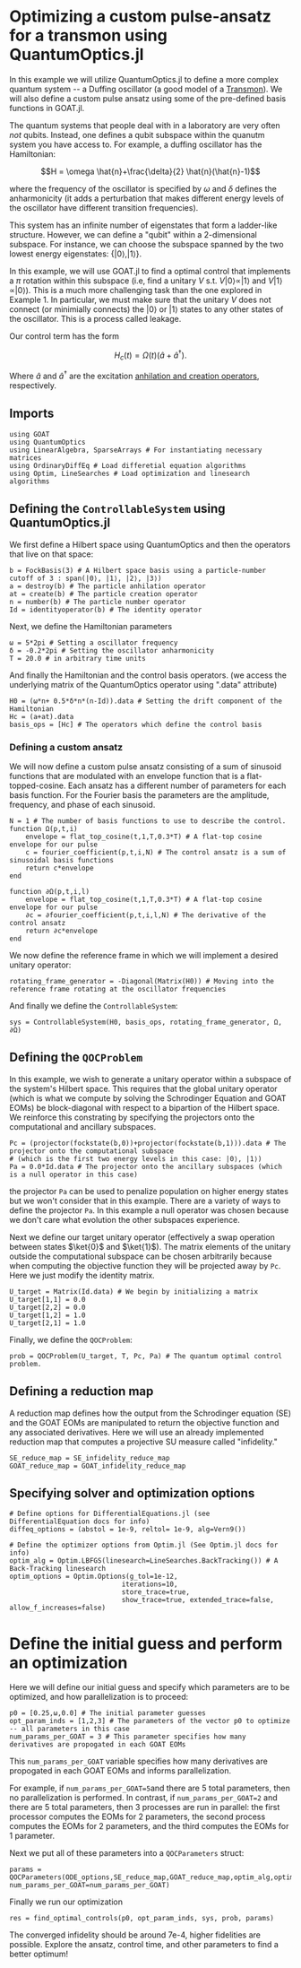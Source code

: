 # Optimizing a custom pulse-ansatz for a transmon using QuantumOptics.jl

In this example we will utilize QuantumOptics.jl to define a more complex quantum system -- a Duffing oscillator (a good model of a [Transmon](https://qiskit.org/textbook/ch-quantum-hardware/transmon-physics.html)). We will also define a custom pulse ansatz using some of the pre-defined basis functions in GOAT.jl.

The quantum systems that people deal with in a laboratory are very often *not* qubits. Instead, one defines a qubit subspace within the quanutm system you have access to. For example, a duffing oscillator has the Hamiltonian:

```math
H = \omega \hat{n}+\frac{\delta}{2} \hat{n}(\hat{n}-1)
```

where the frequency of the oscillator is specified by $\omega$ and $\delta$ defines the anharmonicity (it adds a perturbation that makes different energy levels of the oscillator have different transition frequencies). 

This system has an infinite number of eigenstates that form a ladder-like structure. However, we can define a "qubit" within a 2-dimensional subspace. For instance, we can choose the subspace spanned by the two lowest energy eigenstates: $\{|0 \rangle, |1\rangle \}$. 

In this example, we will use GOAT.jl to find a optimal control that implements a $\pi$ rotation within this subspace (i.e, find a unitary $V$ s.t. $V|0\rangle \propto |1\rangle$ and $V|1\rangle \propto |0\rangle$). This is a much more challenging task than the one explored in Example 1. In particular, we must make sure that the unitary $V$ does not connect (or minimially connects) the $|0\rangle$ or $|1\rangle$ states to any other states of the oscillator. This is a process called leakage. 

Our control term has the form 

```math
H_c(t) = \Omega(t)(\hat{a} + \hat{a}^\dagger). 
```

Where $\hat{a}$ and $\hat{a}^\dagger$ are the excitation [anhilation and creation operators](https://en.wikipedia.org/wiki/Creation_and_annihilation_operators), respectively. 

## Imports 

```@example ex2
using GOAT
using QuantumOptics
using LinearAlgebra, SparseArrays # For instantiating necessary matrices
using OrdinaryDiffEq # Load differetial equation algorithms
using Optim, LineSearches # Load optimization and linesearch algorithms
```

## Defining the `ControllableSystem` using QuantumOptics.jl

We first define a Hilbert space using QuantumOptics and then the operators that live on that space:

```@example ex2
b = FockBasis(3) # A Hilbert space basis using a particle-number cutoff of 3 : span(|0⟩, |1⟩, |2⟩, |3⟩)
a = destroy(b) # The particle anhilation operator
at = create(b) # The particle creation operator
n = number(b) # The particle number operator
Id = identityoperator(b) # The identity operator
```

Next, we define the Hamiltonian parameters

```@example ex2
ω = 5*2pi # Setting a oscillator frequency
δ = -0.2*2pi # Setting the oscillator anharmonicity 
T = 20.0 # in arbitrary time units
```

And finally the Hamiltonian and the control basis operators. (we access the underlying matrix of the QuantumOptics operator using ".data" attribute)

```@example ex2
H0 = (ω*n+ 0.5*δ*n*(n-Id)).data # Setting the drift component of the Hamiltonian 
Hc = (a+at).data
basis_ops = [Hc] # The operators which define the control basis
```

### Defining a custom ansatz

We will now define a custom pulse ansatz consisting of a sum of sinusoid functions that are modulated with an envelope function that is a flat-topped-cosine. Each ansatz has a different number of parameters for each basis function. For the Fourier basis the parameters are the amplitude, frequency, and phase of each sinusoid. 

```@example ex2
N = 1 # The number of basis functions to use to describe the control. 
function Ω(p,t,i)
    envelope = flat_top_cosine(t,1,T,0.3*T) # A flat-top cosine envelope for our pulse
    c = fourier_coefficient(p,t,i,N) # The control ansatz is a sum of sinusoidal basis functions
    return c*envelope
end
    
function ∂Ω(p,t,i,l)
    envelope = flat_top_cosine(t,1,T,0.3*T) # A flat-top cosine envelope for our pulse
    ∂c = ∂fourier_coefficient(p,t,i,l,N) # The derivative of the control ansatz
    return ∂c*envelope
end
```

We now define the reference frame in which we will implement a desired unitary operator:

```@example ex2
rotating_frame_generator = -Diagonal(Matrix(H0)) # Moving into the reference frame rotating at the oscillator frequencies
```

And finally we define the `ControllableSystem`:

```@example ex2
sys = ControllableSystem(H0, basis_ops, rotating_frame_generator, Ω, ∂Ω)
```

## Defining the `QOCProblem`

In this example, we wish to generate a unitary operator within a subspace of the system's Hilbert space. This requires that the global unitary operator (which is what we compute by solving the Schrodinger Equation and GOAT EOMs) be block-diagonal with respect to a bipartion of the Hilbert space. We reinforce this constrating by specifying the projectors onto the computational and ancillary subspaces. 


```@example ex2
Pc = (projector(fockstate(b,0))+projector(fockstate(b,1))).data # The projector onto the computational subspace 
# (which is the first two energy levels in this case: |0⟩, |1⟩)
Pa = 0.0*Id.data # The projector onto the ancillary subspaces (which is a null operator in this case)
```

the projector `Pa` can be used to penalize population on higher energy states but we won't consider that in this example. There are a variety of ways to define the projector `Pa`. In this example a null operator was chosen because we don't care what evolution the other subspaces experience.

Next we define our target unitary operator (effectively a swap operation between states $\ket{0}$ and $\ket{1}$). The matrix elements of the unitary outside the computational subspace can be chosen arbitrarily because when computing the objective function they will be projected away by `Pc`. Here we just modify the identity matrix.

```@example ex2
U_target = Matrix(Id.data) # We begin by initializing a matrix
U_target[1,1] = 0.0 
U_target[2,2] = 0.0
U_target[1,2] = 1.0
U_target[2,1] = 1.0
```

Finally, we define the `QOCProblem`:

```@example ex2
prob = QOCProblem(U_target, T, Pc, Pa) # The quantum optimal control problem. 
```

## Defining a reduction map

A reduction map defines how the output from the Schrodinger equation (SE) and the GOAT EOMs are manipulated to return the objective function and any associated derivatives. Here we will use an already implemented reduction map that computes a projective SU measure called "infidelity."

```@example ex2
SE_reduce_map = SE_infidelity_reduce_map 
GOAT_reduce_map = GOAT_infidelity_reduce_map
```


## Specifying solver and optimization options

```@example ex2
# Define options for DifferentialEquations.jl (see DifferentialEquation docs for info)
diffeq_options = (abstol = 1e-9, reltol= 1e-9, alg=Vern9())

# Define the optimizer options from Optim.jl (See Optim.jl docs for info)
optim_alg = Optim.LBFGS(linesearch=LineSearches.BackTracking()) # A Back-Tracking linesearch
optim_options = Optim.Options(g_tol=1e-12,
                            iterations=10,
                            store_trace=true,
                            show_trace=true, extended_trace=false, allow_f_increases=false)
```

# Define the initial guess and perform an optimization

Here we will define our initial guess and specify which parameters are to be optimized, and how parallelization is to proceed:

```@example ex2
p0 = [0.25,ω,0.0] # The initial parameter guesses
opt_param_inds = [1,2,3] # The parameters of the vector p0 to optimize -- all parameters in this case
num_params_per_GOAT = 3 # This parameter specifies how many derivatives are propogated in each GOAT EOMs
```

This `num_params_per_GOAT` variable specifies how many derivatives are propogated in each GOAT EOMs and informs parallelization. 

For example, if `num_params_per_GOAT=5`and there are 5 total parameters, then no parallelization is performed. In contrast, if `num_params_per_GOAT=2` and there are 5 total parameters, then 3 processes are run in parallel: the first processor computes the EOMs for 2 parameters, the second process computes the EOMs for 2 parameters, and the third computes the EOMs for 1 parameter. 

Next we put all of these parameters into a `QOCParameters` struct:

```@example ex2
params = QOCParameters(ODE_options,SE_reduce_map,GOAT_reduce_map,optim_alg,optim_options; num_params_per_GOAT=num_params_per_GOAT)
```

Finally we run our optimization

```@example ex2
res = find_optimal_controls(p0, opt_param_inds, sys, prob, params) 
```

The converged infidelity should be around 7e-4, higher fidelities are possible. Explore the ansatz, control time, and other parameters to find a better optimum!

